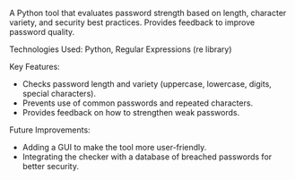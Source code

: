 A Python tool that evaluates password strength based on length, character variety, and security best practices. Provides feedback to improve password quality.

Technologies Used: Python, Regular Expressions (re library)

Key Features:
- Checks password length and variety (uppercase, lowercase, digits, special characters).
- Prevents use of common passwords and repeated characters.
- Provides feedback on how to strengthen weak passwords.

Future Improvements:
- Adding a GUI to make the tool more user-friendly.
- Integrating the checker with a database of breached passwords for better security.

